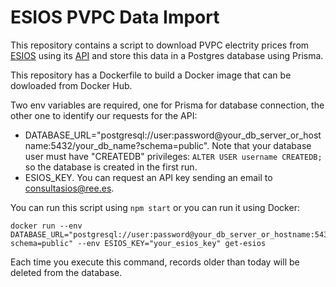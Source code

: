 # ESIOS PVPC Data Import

This repository contains a script to download PVPC electrity prices from [ESIOS](https://www.esios.ree.es/es/pvpc) using its [API](https://api.esios.ree.es/) and store this data in a Postgres database using Prisma.

This repository has a Dockerfile to build a Docker image that can be dowloaded from Docker Hub.

Two env variables are required, one for Prisma for database connection, the other one to identify our requests for the API:

- DATABASE_URL="postgresql://user:password@your_db_server_or_hostname:5432/your_db_name?schema=public". Note that your database user must have "CREATEDB" privileges: `ALTER USER username CREATEDB;` so the database is created in the first run.
- ESIOS_KEY. You can request an API key sending an email to consultasios@ree.es.

You can run this script using `npm start` or you can run it using Docker:

```(bash)
docker run --env DATABASE_URL="postgresql://user:password@your_db_server_or_hostname:5432/your_db_name?schema=public" --env ESIOS_KEY="your_esios_key" get-esios
```

Each time you execute this command, records older than today will be deleted from the database.
